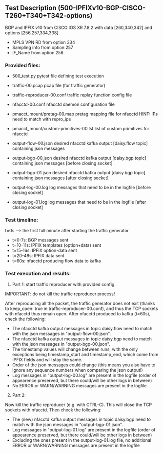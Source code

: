 ## Test Description (500-IPFIXv10-BGP-CISCO-T260+T340+T342-options)

BGP and IPFIX v10 from CISCO IOS XR 7.8.2 with data [260,340,342] and options [256,257,334,338].

- MPLS VPN RD from option 334
- Sampling info from option 257
- IF_Name from option 256

### Provided files:

- 500_test.py                               pytest file defining test execution

- traffic-00.pcap                           pcap file (for traffic generator)
- traffic-reproducer-00.conf                traffic replay function config file

- nfacctd-00.conf                           nfacctd daemon configuration file

- pmacct_mount/pretag-00.map                pretag mapping file for nfacctd              HINT: IPs need to match with repro_ips
- pmacct_mount/custom-primitives-00.lst     list of custom primitives for nfacctd

- output-flow-00.json                       desired nfacctd kafka output [daisy.flow topic] containing json messages
- output-bgp-00.json                        desired nfacctd kafka output [daisy.bgp topic] containing json messages [before closing socket]
- output-bgp-01.json                        desired nfacctd kafka output [daisy.bgp topic] containing json messages [after closing socket]
- output-log-00.log                         log messages that need to be in the logfile [before closing socket]
- output-log-01.log                         log messages that need to be in the logfile [after closing socket]

### Test timeline:

t=0s --> the first full minute after starting the traffic generator

- t=0-7s: BGP messages sent  
- t=10-11s: IPFIX templates (option+data) sent 
- t=15-16s: IPFIX option-data sent
- t=20-48s: IPFIX data sent 
- t=60s:  nfacctd producing flow data to kafka

### Test execution and results:

1. Part 1: start traffic reproducer with provided config. 

IMPORTANT: do not kill the traffic reproducer process!

After reproducing all the packet, the traffic generator does not exit (thanks to keep_open: true in traffic-reproducer-00.conf), and thus the TCP sockets with nfacctd thus remain open. 
After nfacctd produced to kafka (t=60s), check the following:

- The nfacctd kafka output messages in topic daisy.flow need to match with the json messages in "output-flow-00.json".
- The nfacctd kafka output messages in topic daisy.bgp need to match with  the json messages in "output-bgp-00.json".
- The timestamp values will change between runs, with the only exceptions being timestamp_start and timestamp_end, which come from IPFIX fields and will stay the same.
- Order of the json messages could change (this means you also have to ignore any sequence numbers when comparing the json output!)
- Log messages in "output-log-00.log" are present in the logfile (order of appearence preserved, but there could/will be other logs in between)
- No ERROR or WARN/WARNING messages are present in the logfile

2. Part 2: 

Now kill the traffic reproducer (e.g. with CTRL-C). This will close the TCP sockets with nfacctd. 
Then check the following:

- The (new) nfacctd kafka output messages in topic daisy.bgp need to match with the json messages in "output-bgp-01.json".
- Log messages in "output-log-01.log" are present in the logfile (order of appearence preserved, but there could/will be other logs in between)
- Excluding the ones present in the output-log-01.log file, no additional ERROR or WARN/WARNING messages are present in the logfile
